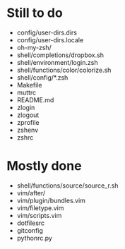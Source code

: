 Still to do
===========
- config/user-dirs.dirs
- config/user-dirs.locale
- oh-my-zsh/
- shell/completions/dropbox.sh
- shell/environment/login.zsh
- shell/functions/color/colorize.sh
- shell/config/*.zsh
- Makefile
- muttrc
- README.md
- zlogin
- zlogout
- zprofile
- zshenv
- zshrc

Mostly done
===========
- shell/functions/source/source_r.sh
- vim/after/
- vim/plugin/bundles.vim
- vim/filetype.vim
- vim/scripts.vim
- dotfilesrc
- gitconfig
- pythonrc.py
